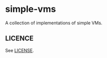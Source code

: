 # simple-vms
A collection of implementations of simple VMs.

## LICENCE

See [LICENSE](LICENSE.md).

